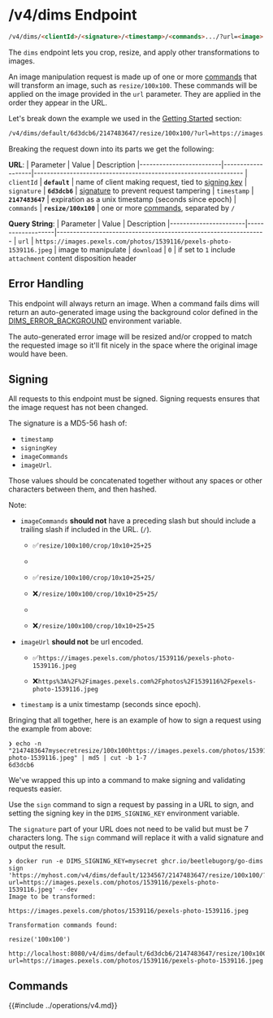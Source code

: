 # /v4/dims Endpoint

```html
/v4/dims/<clientId>/<signature>/<timestamp>/<commands>.../?url=<image>
```

The `dims` endpoint lets you crop, resize, and apply other transformations to images.

An image manipulation request is made up of one or more [commands](#commands) that will transform an image, such
as `resize/100x100`. These commands will be applied on the image provided in the
`url` parameter. They are applied in the order they appear in the URL.

Let's break down the example we used in the [Getting Started](../guide/installation.md) section:

```html
/v4/dims/default/6d3dcb6/2147483647/resize/100x100/?url=https://images.pexels.com/photos/1539116/pexels-photo-1539116.jpeg
```

Breaking the request down into its parts we get the following:

**URL**:
| Parameter               |  Value            | Description
|-------------------------|-------------------|----------------------------------------------------------------
| `clientId`              | **`default`**           | name of client making request, tied to [signing key](../configuration/signing.md)
| `signature`             | **`6d3dcb6`**           | [signature](#signing) to prevent request tampering
| `timestamp`             | **`2147483647`**        | expiration as a unix timestamp (seconds since epoch)
| `commands`              | **`resize/100x100`**    | one or more [commands](#commands), separated by `/`

**Query String**:
| Parameter             |  Value            | Description
|-----------------------|-------------------|----------------------------------------------------------------
| `url`                | `https://images.pexels.com/photos/1539116/pexels-photo-1539116.jpeg` | image to manipulate
| `download`           | `0`                | if set to `1` include `attachment` content disposition header

## Error Handling

This endpoint will always return an image.  When a command fails dims will return an auto-generated image
using the background color defined in the
[DIMS_ERROR_BACKGROUND](../configuration/other.md#dims_error_background) environment variable.

The auto-generated error image will be resized and/or cropped to match the requested image so it'll
fit nicely in the space where the original image would have been.

## Signing

All requests to this endpoint must be signed. Signing requests ensures that
the image request has not been changed.

The signature is a MD5-56 hash of:
- `timestamp`
- `signingKey`
- `imageCommands`
- `imageUrl`. 
 
Those values should be concatenated together without any spaces or other characters between them,
and then hashed.

Note:
- `imageCommands` **should not** have a preceding slash but should include a trailing slash if included in the URL. (`/`).
  - ✅️`resize/100x100/crop/10x10+25+25`
  - 
  - ✅️`resize/100x100/crop/10x10+25+25/`
  
  - ❌️`/resize/100x100/crop/10x10+25+25/`
  - 
  - ❌️`/resize/100x100/crop/10x10+25+25`

- `imageUrl` **should not** be url encoded.
  - ✅️`https://images.pexels.com/photos/1539116/pexels-photo-1539116.jpeg`

  - ❌️`https%3A%2F%2Fimages.pexels.com%2Fphotos%2F1539116%2Fpexels-photo-1539116.jpeg`

- `timestamp` is a unix timestamp (seconds since epoch).

Bringing that all together, here is an example of how to sign a request using the example from above:

```shell
❯ echo -n "2147483647mysecretresize/100x100https://images.pexels.com/photos/1539116/pexels-photo-1539116.jpeg" | md5 | cut -b 1-7
6d3dcb6
```

We've wrapped this up into a command to make signing and validating requests easier. 

Use the `sign` command to sign a request by passing in a URL to sign, and setting the signing
key in the `DIMS_SIGNING_KEY` environment variable.

The `signature` part of your URL does not need to be valid but must be 7 characters long. The `sign` command will
replace it with a valid signature and output the result.

```shell
❯ docker run -e DIMS_SIGNING_KEY=mysecret ghcr.io/beetlebugorg/go-dims sign 'https://myhost.com/v4/dims/default/1234567/2147483647/resize/100x100/?url=https://images.pexels.com/photos/1539116/pexels-photo-1539116.jpeg' --dev
Image to be transformed:

https://images.pexels.com/photos/1539116/pexels-photo-1539116.jpeg

Transformation commands found:

resize('100x100')

http://localhost:8080/v4/dims/default/6d3dcb6/2147483647/resize/100x100/?url=https://images.pexels.com/photos/1539116/pexels-photo-1539116.jpeg
```

## Commands

{{#include ../operations/v4.md}}